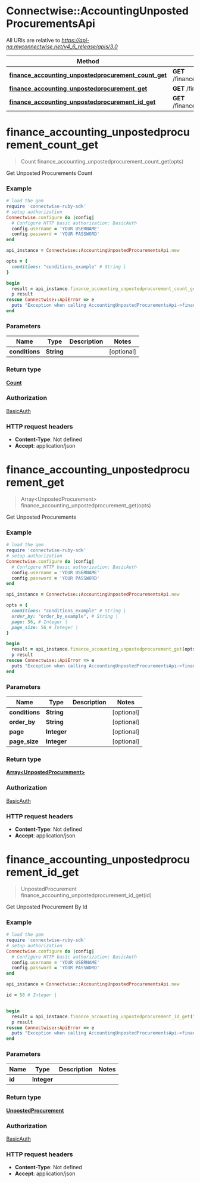 # Connectwise::AccountingUnpostedProcurementsApi

All URIs are relative to *https://api-na.myconnectwise.net/v4_6_release/apis/3.0*

Method | HTTP request | Description
------------- | ------------- | -------------
[**finance_accounting_unpostedprocurement_count_get**](AccountingUnpostedProcurementsApi.md#finance_accounting_unpostedprocurement_count_get) | **GET** /finance/accounting/unpostedprocurement/count | 
[**finance_accounting_unpostedprocurement_get**](AccountingUnpostedProcurementsApi.md#finance_accounting_unpostedprocurement_get) | **GET** /finance/accounting/unpostedprocurement | 
[**finance_accounting_unpostedprocurement_id_get**](AccountingUnpostedProcurementsApi.md#finance_accounting_unpostedprocurement_id_get) | **GET** /finance/accounting/unpostedprocurement/{id} | 


# **finance_accounting_unpostedprocurement_count_get**
> Count finance_accounting_unpostedprocurement_count_get(opts)



Get Unposted Procurements Count

### Example
```ruby
# load the gem
require 'connectwise-ruby-sdk'
# setup authorization
Connectwise.configure do |config|
  # Configure HTTP basic authorization: BasicAuth
  config.username = 'YOUR USERNAME'
  config.password = 'YOUR PASSWORD'
end

api_instance = Connectwise::AccountingUnpostedProcurementsApi.new

opts = { 
  conditions: "conditions_example" # String | 
}

begin
  result = api_instance.finance_accounting_unpostedprocurement_count_get(opts)
  p result
rescue Connectwise::ApiError => e
  puts "Exception when calling AccountingUnpostedProcurementsApi->finance_accounting_unpostedprocurement_count_get: #{e}"
end
```

### Parameters

Name | Type | Description  | Notes
------------- | ------------- | ------------- | -------------
 **conditions** | **String**|  | [optional] 

### Return type

[**Count**](Count.md)

### Authorization

[BasicAuth](../README.md#BasicAuth)

### HTTP request headers

 - **Content-Type**: Not defined
 - **Accept**: application/json



# **finance_accounting_unpostedprocurement_get**
> Array&lt;UnpostedProcurement&gt; finance_accounting_unpostedprocurement_get(opts)



Get Unposted Procurements

### Example
```ruby
# load the gem
require 'connectwise-ruby-sdk'
# setup authorization
Connectwise.configure do |config|
  # Configure HTTP basic authorization: BasicAuth
  config.username = 'YOUR USERNAME'
  config.password = 'YOUR PASSWORD'
end

api_instance = Connectwise::AccountingUnpostedProcurementsApi.new

opts = { 
  conditions: "conditions_example" # String | 
  order_by: "order_by_example", # String | 
  page: 56, # Integer | 
  page_size: 56 # Integer | 
}

begin
  result = api_instance.finance_accounting_unpostedprocurement_get(opts)
  p result
rescue Connectwise::ApiError => e
  puts "Exception when calling AccountingUnpostedProcurementsApi->finance_accounting_unpostedprocurement_get: #{e}"
end
```

### Parameters

Name | Type | Description  | Notes
------------- | ------------- | ------------- | -------------
 **conditions** | **String**|  | [optional] 
 **order_by** | **String**|  | [optional] 
 **page** | **Integer**|  | [optional] 
 **page_size** | **Integer**|  | [optional] 

### Return type

[**Array&lt;UnpostedProcurement&gt;**](UnpostedProcurement.md)

### Authorization

[BasicAuth](../README.md#BasicAuth)

### HTTP request headers

 - **Content-Type**: Not defined
 - **Accept**: application/json



# **finance_accounting_unpostedprocurement_id_get**
> UnpostedProcurement finance_accounting_unpostedprocurement_id_get(id)



Get Unposted Procurement By Id

### Example
```ruby
# load the gem
require 'connectwise-ruby-sdk'
# setup authorization
Connectwise.configure do |config|
  # Configure HTTP basic authorization: BasicAuth
  config.username = 'YOUR USERNAME'
  config.password = 'YOUR PASSWORD'
end

api_instance = Connectwise::AccountingUnpostedProcurementsApi.new

id = 56 # Integer | 


begin
  result = api_instance.finance_accounting_unpostedprocurement_id_get(id)
  p result
rescue Connectwise::ApiError => e
  puts "Exception when calling AccountingUnpostedProcurementsApi->finance_accounting_unpostedprocurement_id_get: #{e}"
end
```

### Parameters

Name | Type | Description  | Notes
------------- | ------------- | ------------- | -------------
 **id** | **Integer**|  | 

### Return type

[**UnpostedProcurement**](UnpostedProcurement.md)

### Authorization

[BasicAuth](../README.md#BasicAuth)

### HTTP request headers

 - **Content-Type**: Not defined
 - **Accept**: application/json



